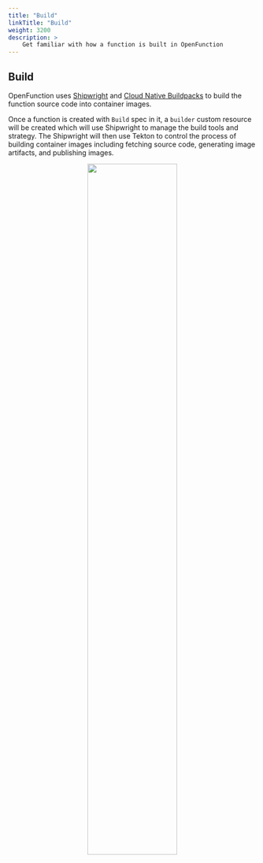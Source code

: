 ```yaml
---
title: "Build"
linkTitle: "Build"
weight: 3200
description: >	
    Get familiar with how a function is built in OpenFunction
---
```


## Build

OpenFunction uses [Shipwright](https://github.com/shipwright-io/build) and [Cloud Native Buildpacks](https://buildpacks.io/) to build the function source code into container images.

Once a function is created with `Build` spec in it, a `builder` custom resource will be created which will use Shipwright to manage the build tools and strategy. The Shipwright will then use Tekton to control the process of building container images including fetching source code, generating image artifacts, and publishing images.

<div align=center><img width="60%" height="60%" src=/images/docs/en/concepts/function/openfunction-build.svg/></div>

